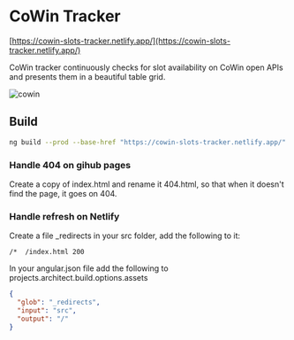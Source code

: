# CoWin Tracker
[https://cowin-slots-tracker.netlify.app/](https://cowin-slots-tracker.netlify.app/)

CoWin tracker continuously checks for slot availability on CoWin open APIs and presents them in a beautiful table grid.

![cowin](src/assets/img/sample.PNG)

## Build
```sh
ng build --prod --base-href "https://cowin-slots-tracker.netlify.app/"
```

### Handle 404 on gihub pages
Create a copy of index.html and rename it 404.html, so that when it doesn't find the page, it goes on 404.

### Handle refresh on Netlify
Create a file _redirects in your src folder, add the following to it:

```http
/*  /index.html 200
```

In your angular.json file add the following to projects.architect.build.options.assets

```json
{
  "glob": "_redirects",
  "input": "src",
  "output": "/"
}
```
